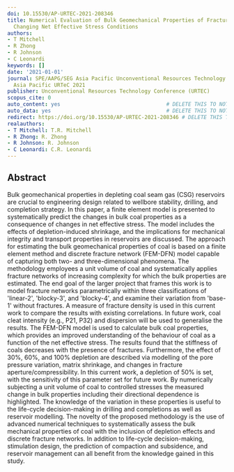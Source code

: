 ```yaml
---
doi: 10.15530/AP-URTEC-2021-208346
title: Numerical Evaluation of Bulk Geomechanical Properties of Fractured Coal with
  Changing Net Effective Stress Conditions
authors:
- T Mitchell
- R Zhong
- R Johnson
- C Leonardi
keywords: []
date: '2021-01-01'
journal: SPE/AAPG/SEG Asia Pacific Unconventional Resources Technology Conference,
  Asia Pacific URTeC 2021
publisher: Unconventional Resources Technology Conference (URTEC)
scopus_cite: 0
auto_content: yes                                  # DELETE THIS TO NOT AUTO GENERATE CONTENT
auto_data: yes                                     # DELETE THIS TO NOT AUTO GENERATE METADATA
redirect: https://doi.org/10.15530/AP-URTEC-2021-208346 # DELETE THIS TO NOT REDIRECT
realauthors:
- T Mitchell: T.R. Mitchell
- R Zhong: R. Zhong
- R Johnson: R. Johnson
- C Leonardi: C.R. Leonardi
---
```



## Abstract
Bulk geomechanical properties in depleting coal seam gas (CSG) reservoirs are crucial to engineering design related to wellbore stability, drilling, and completion strategy. In this paper, a finite element model is presented to systematically predict the changes in bulk coal properties as a consequence of changes in net effective stress. The model includes the effects of depletion-induced shrinkage, and the implications for mechanical integrity and transport properties in reservoirs are discussed. The approach for estimating the bulk geomechanical properties of coal is based on a finite element method and discrete fracture network (FEM-DFN) model capable of capturing both two- and three-dimensional phenomena. The methodology employees a unit volume of coal and systematically applies fracture networks of increasing complexity for which the bulk properties are estimated. The end goal of the larger project that frames this work is to model fracture networks parametrically within three classifications of 'linear-2', 'blocky-3', and 'blocky-4', and examine their variation from 'base-1' without fractures. A measure of fracture density is used in this current work to compare the results with existing correlations. In future work, coal cleat intensity (e.g., P21, P32) and dispersion will be used to generalise the results. The FEM-DFN model is used to calculate bulk coal properties, which provides an improved understanding of the behaviour of coal as a function of the net effective stress. The results found that the stiffness of coals decreases with the presence of fractures. Furthermore, the effect of 30%, 60%, and 100% depletion are described via modelling of the pore pressure variation, matrix shrinkage, and changes in fracture aperture/compressibility. In this current work, a depletion of 50% is set, with the sensitivity of this parameter set for future work. By numerically subjecting a unit volume of coal to controlled stresses the measured change in bulk properties including their directional dependence is highlighted. The knowledge of the variation in these properties is useful to the life-cycle decision-making in drilling and completions as well as reservoir modelling. The novelty of the proposed methodology is the use of advanced numerical techniques to systematically assess the bulk mechanical properties of coal with the inclusion of depletion effects and discrete fracture networks. In addition to life-cycle decision-making, stimulation design, the prediction of compaction and subsidence, and reservoir management can all benefit from the knowledge gained in this study.
